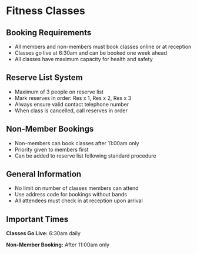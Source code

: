 # Fitness Classes

## Booking Requirements

- All members and non-members must book classes online or at reception
- Classes go live at 6:30am and can be booked one week ahead
- All classes have maximum capacity for health and safety

## Reserve List System

- Maximum of 3 people on reserve list
- Mark reserves in order: Res x 1, Res x 2, Res x 3
- Always ensure valid contact telephone number
- When class is cancelled, call reserves in order

## Non-Member Bookings

- Non-members can book classes after 11:00am only
- Priority given to members first
- Can be added to reserve list following standard procedure

## General Information

- No limit on number of classes members can attend
- Use address code for bookings without bands
- All attendees must check in at reception upon arrival

## Important Times

**Classes Go Live:** 6:30am daily

**Non-Member Booking:** After 11:00am only
